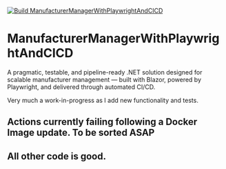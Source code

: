 [![Build ManufacturerManagerWithPlaywrightAndCICD](https://github.com/JulianAburrow/ManufacturerManagerWithPlaywrightAndCICD/actions/workflows/build.yml/badge.svg)](https://github.com/JulianAburrow/ManufacturerManagerWithPlaywrightAndCICD/actions/workflows/build.yml)

# ManufacturerManagerWithPlaywrightAndCICD

A pragmatic, testable, and pipeline-ready .NET solution designed for scalable manufacturer management — built with Blazor, powered by Playwright, and delivered through automated CI/CD.

Very much a work-in-progress as I add new functionality and tests.

## Actions currently failing following a Docker Image update. To be sorted ASAP ##

## All other code is good. ##
